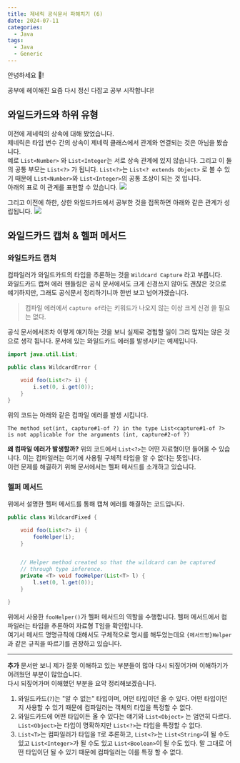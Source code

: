 ```yaml
---
title: 제네릭 공식문서 파해치기 (6)
date: 2024-07-11
categories:
  - Java
tags:
  - Java
  - Generic
---
```

안녕하세요 🐸!  

공부에 헤이해진 요즘 다시 정신 다잡고 공부 시작합니다!  

## 와일드카드와 하위 유형
이전에 제네릭의 상속에 대해 봤었습니다.  
제네릭은 타입 변수 간의 상속이 제네릭 클래스에서 관계와 연결되는 것은 아님을 봤습니다.  
예로 `List<Number>` 와 `List<Integer`는 서로 상속 관계에 있지 않습니다. 그리고 이 둘의 공통 부모는 `List<?>` 가 됩니다.   `List<?>`는 `List<? extends Object>` 로 볼 수 있기 때문에 `List<Number>`와 `List<Integer>`의 공통 조상이 되는 것 입니다.  
아래의 표로 이 관계를 표현할 수 있습니다.
![](https://wsrv.nl?url=https://docs.oracle.com/javase/tutorial/figures/java/generics-listParent.gif)  

그리고 이전에 하한, 상한 와일드카드에서 공부한 것을 접목하면 아래와 같은 관계가 성립됩니다.
![](https://wsrv.nl?url=https://docs.oracle.com/javase/tutorial/figures/java/generics-wildcardSubtyping.gif)  

## 와일드카드 캡쳐 & 헬퍼 메서드
### 와일드카드 캡쳐
컴파일러가 와일드카드의 타입을 추론하는 것을 `Wildcard Capture` 라고 부릅니다.  
와일드카드 캡쳐 에러 핸들링은 공식 문서에서도 크게 신경쓰지 않아도 괜찮은 것으로 얘기하지만, 그래도 공식문서 정리하기니까 한번 보고 넘어가겠습니다.

> 컴파일 에러에서 `capture of`라는 키워드가 나오지 않는 이상 크게 신경 쓸 필요는 없다.
 
공식 문서에서조차 이렇게 얘기하는 것을 보니 실제로 경험할 일이 그리 많지는 않은 것으로 생각 됩니다. 
문서에 있는 와일드카드 에러를 발생시키는 예제입니다.
```java
import java.util.List;

public class WildcardError {

    void foo(List<?> i) {
        i.set(0, i.get(0));
    }
}
```
위의 코드는 아래와 같은 컴파일 에러를 발생 시킵니다.  

`The method set(int, capture#1-of ?) in the type List<capture#1-of ?> is not applicable for the arguments (int, capture#2-of ?)`  

**왜 컴파일 에러가 발생할까?**
위의 코드에서 `List<?>`는 어떤 자료형이던 들어올 수 있습니다. 이는 컴파일러는 여기에 사용될 구체적 타입을 알 수 없다는 뜻입니다.  
이런 문제를 해결하기 위해 문서에서는 헬퍼 메서드를 소개하고 있습니다.

### 헬퍼 메서드
위에서 설명한 헬퍼 메서드를 통해 캡쳐 에러를 해결하는 코드입니다.  
```java
public class WildcardFixed {

    void foo(List<?> i) {
        fooHelper(i);
    }


    // Helper method created so that the wildcard can be captured
    // through type inference.
    private <T> void fooHelper(List<T> l) {
        l.set(0, l.get(0));
    }

}
```

위에서 사용한 `fooHelper()`가 헬퍼 메서드의 역할을 수행합니다.  헬퍼 메서드에서 컴파일러는 타입을 추론하여 자료형 T임을 확인합니다.  
여기서 메서드 명명규칙에 대해서도 구체적으로 명시를 해두었는데요 `{메서드명}Helper`  과 같은 규칙을 따르기를 권장하고 있습니다. 

---
**추가**
문서만 보니 제가 잘못 이해하고 있는 부분들이 많아 다시 되짚어가며 이해하기가 어려웠던 부분이 많았습니다.  
다시 되짚어가며 이해했던 부분을 요약 정리해보겠습니다.  

1. 와일드카드(`?`)는 "알 수 없는" 타입이며, 어떤 타입이던 올 수 있다.
   어떤 타입이던지 사용할 수 있기 때문에 컴파일러는 객체의 타입을 특정할 수 없다.
2. 와일드카드에 어떤 타입이든 올 수 있다는 얘기와 `List<Object>` 는 엄연히 다르다.
   `List<Object>`는 타입이 명확하지만 `List<?>`는 타입을 특정할 수 없다.
3. `List<T>`는 컴파일러가 타입을 `T`로 추론하고, `List<?>`는 `List<String>`이 될 수도 있고 `List<Integer>`가 될 수도 있고 `List<Boolean>`이 될 수도 있다. 말 그대로 어떤 타입이던 될 수 있기 때문에 컴파일러는 이를 특정 할 수 없다.